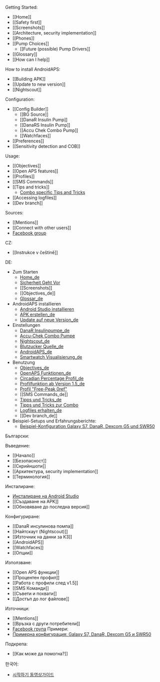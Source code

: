 Getting Started:
* [[Home]]
* [[Safety first]]
* [[Screenshots]]
* [[Architecture, security implementation]]
* [[Phones]]
* [[Pump Choices]]
  * [[Future (possible) Pump Drivers]] 
* [[Glossary]]
* [[How can I help]]

How to install AndroidAPS:
* [[Building APK]]
* [[Update to new version]]
* [[Nightscout]]

Configuration:
* [[Config Builder]]
  * [[BG Source]]
  * [[DanaR Insulin Pump]]
  * [[DanaRS Insulin Pump]]
  * [[Accu Chek Combo Pump]]
  * [[Watchfaces]]
* [[Preferences]]
* [[Sensitivity detection and COB]]

Usage:
* [[Objectives]]
* [[Open APS features]]
* [[Profiles]]
* [[SMS Commands]]
* [[Tips and tricks]]
  * [Combo specific Tips and Tricks](Accu-Chek-Combo-Tipps-and-Tricks)
* [[Accessing logfiles]]
* [[Dev branch]]

Sources:
* [[Mentions]]
* [[Connect with other users]]
* [Facebook group](https://www.facebook.com/groups/1900195340201874/)

CZ:
* [[Instrukce v češtině]]

DE:
* Zum Starten
    * [Home_de](https://github.com/MilosKozak/AndroidAPS/wiki/Home_de)
    * [Sicherheit Geht Vor](https://github.com/MilosKozak/AndroidAPS/wiki/Sicherheit_Geht_Vor_de)
    * [[Screenshots]]
    * [[Objectives_de]]
    * [Glossar_de](https://github.com/MilosKozak/AndroidAPS/wiki/Glossar_de)
* AndroidAPS installieren
    * [Android Studio installieren](https://developer.android.com/studio/install.html)
    * [APK erstellen_de](https://github.com/MilosKozak/AndroidAPS/wiki/APK-erstellen_de)
    * [Update auf neue Version_de](https://github.com/MilosKozak/AndroidAPS/wiki/Update-auf-neue-Version_de)
* Einstellungen
    * [DanaR Insulinpumpe_de](https://github.com/MilosKozak/AndroidAPS/wiki/DanaR-Insulinpumpe_de)
    * [Accu-Chek Combo Pumpe](https://github.com/MilosKozak/AndroidAPS/wiki/Accu-Chek-Combo-Pumpe)
    * [Nightscout_de](https://github.com/MilosKozak/AndroidAPS/wiki/Nightscout_de)
    * [Blutzucker Quelle_de](https://github.com/MilosKozak/AndroidAPS/wiki/Blutzucker-Quelle_de)
    * [AndroidAPS_de](https://github.com/MilosKozak/AndroidAPS/wiki/AndroidAPS_de)
    * [Smartwatch Visualisierung_de](https://github.com/MilosKozak/AndroidAPS/wiki/Smartwatch-Visualisierung_de)
* Benutzung
    * [Objectives_de](https://github.com/MilosKozak/AndroidAPS/wiki/Objectives_de)
    * [OpenAPS Funktionen_de](https://github.com/MilosKozak/AndroidAPS/wiki/OpenAPS-Funktionen_de)
    * [Circadian Percentage Profil_de](https://github.com/MilosKozak/AndroidAPS/wiki/Circadian-Percentage-Profil_de)
    * [Profilfunktion ab Version 1.5_de](https://github.com/MilosKozak/AndroidAPS/wiki/Profilfunktion-ab-Version-1.5_de)   
    * [Profil "Free-Peak 0ref"](https://github.com/MilosKozak/AndroidAPS/wiki/Profil-%22Free-Peak-0ref%22.)
    * [[SMS Commands_de]]
    * [Tipps und Tricks_de](https://github.com/MilosKozak/AndroidAPS/wiki/Tipps-und-Tricks_de)
    * [Tipps und Tricks zur Combo](Tipps-und-Tricks-zur-Accu-Chek-Combo)
    * [Logfiles erhalten_de](https://github.com/MilosKozak/AndroidAPS/wiki/Logfiles-erhalten_de)
    * [[Dev branch_de]]
* Beispiel-Setups und Erfahrungsberichte:
    * [Beispiel-Konfiguration Galaxy S7, DanaR, Dexcom G5 und SWR50](https://github.com/MilosKozak/AndroidAPS/wiki/Beispiel-Konfiguration-Galaxy-S7,-DanaR,-Dexcom-G5-und-SWR50)



Български:

Въведение:
* [[Начало]]
* [[Безопасност]]
* [[Скрийншоти]]
* [[Архитектура, security implementation]]
* [[Терминология]]

Инсталиране:
* [Инсталиране на Android Studio](https://developer.android.com/studio/install.html)
* [[Създаване на APK]]
* [[Обновяване до последна версия]]

Конфигуриране:
* [[DanaR инсулинова помпа]]
* [[Найтскаут (Nightscout)]]
* [[Източник на данни за КЗ]]
* [[АndroidAPS]]
* [[Wаtchfaces]]
* [[Опции]]

Използване:
* [[Open APS функции]]
* [[Процентен профил]]
* [[Работа с профили след v1.5]]
* [[SMS Команди]]
* [[Съвети и похвати]]
* [[Достъп до лог файлове]]

Източници:
* [[Mentions]]
* [[Връзка с други потребители]]
* [Facebook група](https://www.facebook.com/groups/1900195340201874/)
Примери:
* [Примерна конфигурация: Galaxy S7, DanaR, Dexcom G5 и SWR50](https://github.com/MilosKozak/AndroidAPS/wiki/%D0%9F%D1%80%D0%B8%D0%BC%D0%B5%D1%80%D0%BD%D0%B0-%D0%BA%D0%BE%D0%BD%D1%84%D0%B8%D0%B3%D1%83%D1%80%D0%B0%D1%86%D0%B8%D1%8F:-Galaxy-S7,-DanaR,-Dexcom-G5-%D0%B8-SWR50/8ecf7d354ad97179df93aa51c36e3dc86c18b642)

Подкрепа:
* [[Как може да помогна?]]

한국어:
* [시작하기 동영상가이드](https://www.youtube.com/playlist?list=PLmlEpiNnQaSnwy9dfUwnOHkilVtzNaSlq)